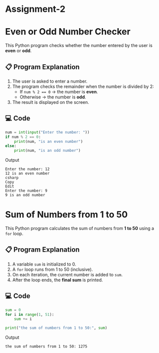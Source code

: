 # Assignment-2
# Even or Odd Number Checker

This Python program checks whether the number entered by the user is **even** or **odd**.

## 📋 Program Explanation
1. The user is asked to enter a number.
2. The program checks the remainder when the number is divided by 2:
   - If `num % 2 == 0` → the number is **even**.
   - Otherwise → the number is **odd**.
3. The result is displayed on the screen.

## 💻 Code
```python
num = int(input("Enter the number: "))
if num % 2 == 0:
    print(num, "is an even number")
else:
    print(num, "is an odd number")
```
Output
```
Enter the number: 12
12 is an even number
csharp
Copy
Edit
Enter the number: 9
9 is an odd number
```


# Sum of Numbers from 1 to 50

This Python program calculates the sum of numbers from **1 to 50** using a `for` loop.

## 📋 Program Explanation
1. A variable `sum` is initialized to 0.
2. A `for` loop runs from 1 to 50 (inclusive).
3. On each iteration, the current number is added to `sum`.
4. After the loop ends, the **final sum** is printed.

## 💻 Code
```python
sum = 0
for i in range(1, 51):
    sum += i

print("the sum of numbers from 1 to 50:", sum)
```

Output
```
the sum of numbers from 1 to 50: 1275
```


